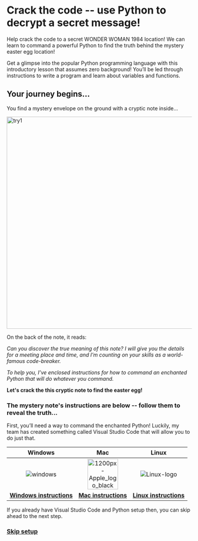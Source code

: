 # Crack the code -- use Python to decrypt a secret message!

Help crack the code to a secret WONDER WOMAN 1984 location! We can learn to command a powerful Python to find the truth behind the mystery easter egg location!

Get a glimpse into the popular Python programming language with this introductory lesson that assumes zero background! You’ll be led through instructions to write a program and learn about variables and functions.

## Your journey begins…

You find a mystery envelope on the ground with a cryptic note inside...

<img width="576" alt="try1" src="https://user-images.githubusercontent.com/12758612/85893967-b5296880-b7a8-11ea-9c5a-0b5fbf4876a6.png">

On the back of the note, it reads:

_Can you discover the true meaning of this note? I will give you the details for a meeting place and time, and I’m counting on your skills as a world-famous code-breaker._

_To help you, I’ve enclosed instructions for how to command an enchanted Python that will do whatever you command._

**Let's crack the this cryptic note to find the easter egg!**

### The mystery note's instructions are below -- follow them to reveal the truth...

First, you’ll need a way to command the enchanted Python! Luckily, my team has created something called Visual Studio Code that will allow you to do just that. 

| Windows| Mac | Linux |
| :---: | :---: | :---: |
| ![windows](https://user-images.githubusercontent.com/12758612/85619458-2e915180-b617-11ea-8028-94796c46198b.jpg) | <img width="83" alt="1200px-Apple_logo_black svg" src="https://user-images.githubusercontent.com/12758612/85620235-57fead00-b618-11ea-8d1e-6b305241c724.png"> | <img alt="Linux-logo" src="https://user-images.githubusercontent.com/12758612/85620609-e07d4d80-b618-11ea-99f2-dfeb1c717dd3.png"> |
| [**Windows instructions**](secret_message/setup_win.md) | [**Mac instructions**](secret_message/setup_mac.md) | [**Linux instructions**](secret_message/setup_linux.md) |


If you already have Visual Studio Code and Python setup then, you can skip ahead to the next step.

### [**Skip setup**](secret_message/basics.md)
